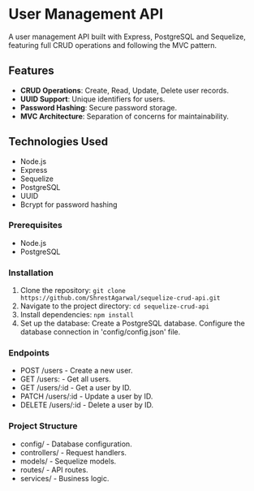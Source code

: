 # User Management API

A user management API built with Express, PostgreSQL and Sequelize, featuring full CRUD operations and following the MVC pattern.

## Features

- **CRUD Operations**: Create, Read, Update, Delete user records.
- **UUID Support**: Unique identifiers for users.
- **Password Hashing**: Secure password storage.
- **MVC Architecture**: Separation of concerns for maintainability.

## Technologies Used

- Node.js
- Express
- Sequelize
- PostgreSQL
- UUID
- Bcrypt for password hashing

### Prerequisites

- Node.js
- PostgreSQL

### Installation

1. Clone the repository:
   ```git clone https://github.com/ShrestAgarwal/sequelize-crud-api.git```
2. Navigate to the project directory:
   ```cd sequelize-crud-api```
3. Install dependencies:
   ```npm install```
4. Set up the database:
   Create a PostgreSQL database.
   Configure the database connection in 'config/config.json' file.

### Endpoints
- POST /users \- Create a new user.
- GET /users: \- Get all users.
- GET /users/:id \- Get a user by ID.
- PATCH /users/:id \- Update a user by ID.
- DELETE /users/:id \- Delete a user by ID.

### Project Structure
- config/ \- Database configuration.
- controllers/ \- Request handlers.
- models/ \- Sequelize models.
- routes/ \- API routes.
- services/ \- Business logic.
